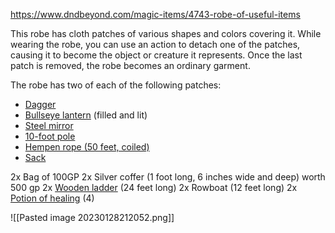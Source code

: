 https://www.dndbeyond.com/magic-items/4743-robe-of-useful-items

This robe has cloth patches of various shapes and colors covering it. While wearing the robe, you can use an action to detach one of the patches, causing it to become the object or creature it represents. Once the last patch is removed, the robe becomes an ordinary garment.

The robe has two of each of the following patches:
-   [Dagger](https://www.dndbeyond.com/equipment/dagger)
-   [Bullseye lantern](https://www.dndbeyond.com/equipment/lantern-bullseye) (filled and lit)
-   [Steel mirror](https://www.dndbeyond.com/equipment/mirror-steel)
-   [10-foot pole](https://www.dndbeyond.com/equipment/pole-10-foot)
-   [Hempen rope (50 feet, coiled)](https://www.dndbeyond.com/equipment/rope-hempen-50-feet)
-   [Sack](https://www.dndbeyond.com/equipment/sack)

2x Bag of 100GP
2x Silver coffer (1 foot long, 6 inches wide and deep) worth 500 gp
2x [Wooden ladder](https://www.dndbeyond.com/equipment/ladder-10-foot) (24 feet long)
2x Rowboat (12 feet long)
2x [Potion of healing](https://www.dndbeyond.com/equipment/potion-of-healing) (4)

![[Pasted image 20230128212052.png]]